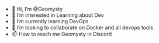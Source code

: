 - 👋 Hi, I’m @Geomysty
- 👀 I’m interested in Learning about Dev
- 🌱 I’m currently learning DevOps
- 💞️ I’m looking to collaborate on Docker and all devops tools
- 📫 How to reach me Geomysty in Discord

<!---
Geomysty/Geomysty is a ✨ special ✨ repository because its `README.md` (this file) appears on your GitHub profile.
You can click the Preview link to take a look at your changes.
--->

